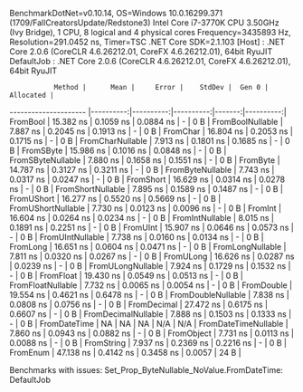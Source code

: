 
BenchmarkDotNet=v0.10.14, OS=Windows 10.0.16299.371 (1709/FallCreatorsUpdate/Redstone3)
Intel Core i7-3770K CPU 3.50GHz (Ivy Bridge), 1 CPU, 8 logical and 4 physical cores
Frequency=3435893 Hz, Resolution=291.0452 ns, Timer=TSC
.NET Core SDK=2.1.103
  [Host]     : .NET Core 2.0.6 (CoreCLR 4.6.26212.01, CoreFX 4.6.26212.01), 64bit RyuJIT
  DefaultJob : .NET Core 2.0.6 (CoreCLR 4.6.26212.01, CoreFX 4.6.26212.01), 64bit RyuJIT


               Method |      Mean |     Error |    StdDev |  Gen 0 | Allocated |
--------------------- |----------:|----------:|----------:|-------:|----------:|
             FromBool | 15.382 ns | 0.1059 ns | 0.0884 ns |      - |       0 B |
     FromBoolNullable |  7.887 ns | 0.2045 ns | 0.1913 ns |      - |       0 B |
             FromChar | 16.804 ns | 0.2053 ns | 0.1715 ns |      - |       0 B |
     FromCharNullable |  7.913 ns | 0.1801 ns | 0.1685 ns |      - |       0 B |
            FromSByte | 15.986 ns | 0.1016 ns | 0.0848 ns |      - |       0 B |
    FromSByteNullable |  7.880 ns | 0.1658 ns | 0.1551 ns |      - |       0 B |
             FromByte | 14.787 ns | 0.3127 ns | 0.3211 ns |      - |       0 B |
     FromByteNullable |  7.743 ns | 0.0317 ns | 0.0247 ns |      - |       0 B |
            FromShort | 16.629 ns | 0.0314 ns | 0.0278 ns |      - |       0 B |
    FromShortNullable |  7.895 ns | 0.1589 ns | 0.1487 ns |      - |       0 B |
           FromUShort | 16.277 ns | 0.5520 ns | 0.5669 ns |      - |       0 B |
   FromUShortNullable |  7.730 ns | 0.0123 ns | 0.0096 ns |      - |       0 B |
              FromInt | 16.604 ns | 0.0264 ns | 0.0234 ns |      - |       0 B |
      FromIntNullable |  8.015 ns | 0.1891 ns | 0.2251 ns |      - |       0 B |
             FromUInt | 15.907 ns | 0.0646 ns | 0.0573 ns |      - |       0 B |
     FromUIntNullable |  7.738 ns | 0.0160 ns | 0.0134 ns |      - |       0 B |
             FromLong | 16.651 ns | 0.0604 ns | 0.0471 ns |      - |       0 B |
     FromLongNullable |  7.811 ns | 0.0320 ns | 0.0267 ns |      - |       0 B |
            FromULong | 16.626 ns | 0.0287 ns | 0.0239 ns |      - |       0 B |
    FromULongNullable |  7.924 ns | 0.1729 ns | 0.1532 ns |      - |       0 B |
            FromFloat | 19.430 ns | 0.0549 ns | 0.0513 ns |      - |       0 B |
    FromFloatNullable |  7.732 ns | 0.0065 ns | 0.0054 ns |      - |       0 B |
           FromDouble | 19.554 ns | 0.4621 ns | 0.6478 ns |      - |       0 B |
   FromDoubleNullable |  7.838 ns | 0.0808 ns | 0.0756 ns |      - |       0 B |
          FromDecimal | 27.472 ns | 0.6175 ns | 0.6607 ns |      - |       0 B |
  FromDecimalNullable |  7.888 ns | 0.1503 ns | 0.1333 ns |      - |       0 B |
         FromDateTime |        NA |        NA |        NA |    N/A |       N/A |
 FromDateTimeNullable |  7.860 ns | 0.0943 ns | 0.0882 ns |      - |       0 B |
           FromObject |  7.731 ns | 0.0113 ns | 0.0088 ns |      - |       0 B |
           FromString |  7.937 ns | 0.2369 ns | 0.2216 ns |      - |       0 B |
             FromEnum | 47.138 ns | 0.4142 ns | 0.3458 ns | 0.0057 |      24 B |

Benchmarks with issues:
  Set_Prop_ByteNullable_NoValue.FromDateTime: DefaultJob
